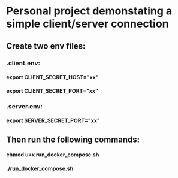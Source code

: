 # Personal project demonstating a simple client/server connection

## Create two env files:

### .client.env:

#### export CLIENT_SECRET_HOST="xx"

#### export CLIENT_SECRET_PORT="xx"

### .server.env:

#### export SERVER_SECRET_PORT="xx"

## Then run the following commands:

#### chmod u+x run_docker_compose.sh

#### ./run_docker_compose.sh

